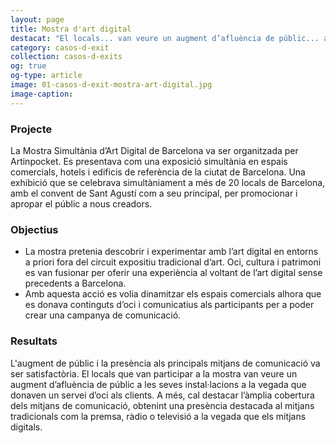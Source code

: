 ```yaml
---
layout: page
title: Mostra d'art digital
destacat: "El locals... van veure un augment d’afluència de públic... a la vegada que donaven un servei d’oci als clients."
category: casos-d-exit
collection: casos-d-exits 
og: true
og-type: article
image: 01-casos-d-exit-mostra-art-digital.jpg
image-caption: 
---
```


### Projecte

La Mostra Simultània d’Art Digital de Barcelona va ser organitzada per Artinpocket. Es presentava com una exposició simultània en espais comercials, hotels i edificis de referència de la ciutat de Barcelona. Una exhibició que se celebrava simultàniament a més de 20 locals de Barcelona, amb el convent de Sant Agustí com a seu principal, per promocionar i apropar el públic a nous creadors. 

### Objectius 

- La mostra pretenia descobrir i experimentar amb l’art digital en entorns a priori fora del circuit expositiu tradicional d’art. Oci, cultura i patrimoni es van fusionar per oferir una experiència al voltant de l’art digital sense precedents a Barcelona.
- Amb aquesta acció es volia dinamitzar els espais comercials alhora que es donava continguts d’oci i comunicatius als participants per a poder crear una campanya de comunicació.   

### Resultats

L'augment de públic i la presència als principals mitjans de comunicació va ser satisfactòria. El locals que van participar a la mostra van veure un augment d’afluència de públic a les seves instal·lacions a la vegada que donaven un servei d’oci als clients. A més, cal destacar l’àmplia cobertura dels mitjans de comunicació, obtenint una presència destacada al mitjans tradicionals com la premsa, ràdio o televisió a la vegada que els mitjans digitals.